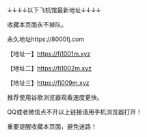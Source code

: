 ↓↓↓↓以下飞机馆最新地址↓↓↓↓

收藏本页面永不掉队。

永久地址https://8000fj.com

【地址一】https://fj1001m.xyz

【地址二】https://fj1002m.xyz

【地址三】https://fj009m.xyz

推荐使用谷歌浏览器观看速度更快。

QQ或者微信点不开以上链接请用手机浏览器打开！

重要提醒收藏本页面，避免迷路！
